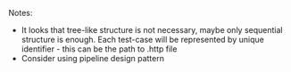 Notes:
- It looks that tree-like structure is not necessary, maybe only sequential structure is enough. Each test-case will be represented by unique identifier - this can be the path to .http file
- Consider using pipeline design pattern
